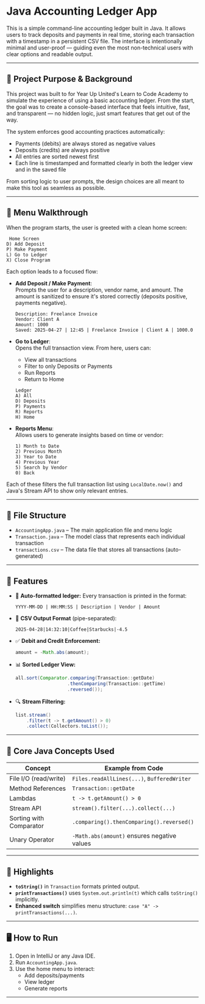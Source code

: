 # Java Accounting Ledger App

This is a simple command-line accounting ledger built in Java. It allows users to track deposits and payments in real time, storing each transaction with a timestamp in a persistent CSV file. The interface is intentionally minimal and user-proof — guiding even the most non-technical users with clear options and readable output.

---

## 🌱 Project Purpose & Background

This project was built to for Year Up United's Learn to Code Academy to simulate the experience of using a basic accounting ledger. From the start, the goal was to create a console-based interface that feels intuitive, fast, and transparent — no hidden logic, just smart features that get out of the way.

The system enforces good accounting practices automatically:
- Payments (debits) are always stored as negative values
- Deposits (credits) are always positive
- All entries are sorted newest first
- Each line is timestamped and formatted clearly in both the ledger view and in the saved file

From sorting logic to user prompts, the design choices are all meant to make this tool as seamless as possible.

---

## 🧭 Menu Walkthrough

When the program starts, the user is greeted with a clean home screen:

```
 Home Screen 
D) Add Deposit
P) Make Payment
L) Go to Ledger
X) Close Program
```

Each option leads to a focused flow:
- **Add Deposit / Make Payment**:  
  Prompts the user for a description, vendor name, and amount. The amount is sanitized to ensure it's stored correctly (deposits positive, payments negative).

  ```
  Description: Freelance Invoice
  Vendor: Client A
  Amount: 1000
  Saved: 2025-04-27 | 12:45 | Freelance Invoice | Client A | 1000.0
  ```

- **Go to Ledger**:  
  Opens the full transaction view. From here, users can:
  - View all transactions
  - Filter to only Deposits or Payments
  - Run Reports
  - Return to Home

  ```
  Ledger
  A) All
  D) Deposits
  P) Payments
  R) Reports
  H) Home
  ```

- **Reports Menu**:  
  Allows users to generate insights based on time or vendor:
  ```
  1) Month to Date
  2) Previous Month
  3) Year to Date
  4) Previous Year
  5) Search by Vendor
  0) Back
  ```

Each of these filters the full transaction list using `LocalDate.now()` and Java's Stream API to show only relevant entries.

---

## 📂 File Structure

- `AccountingApp.java` – The main application file and menu logic
- `Transaction.java` – The model class that represents each individual transaction
- `transactions.csv` – The data file that stores all transactions (auto-generated)

---

## 🚀 Features

- 📅 **Auto-formatted ledger:** Every transaction is printed in the format:
  ```
  YYYY-MM-DD | HH:MM:SS | Description | Vendor | Amount
  ```

- 🧾 **CSV Output Format** (pipe-separated):
  ```
  2025-04-28|14:32:10|Coffee|Starbucks|-4.5
  ```

- ✅ **Debit and Credit Enforcement:**
  ```java
  amount = -Math.abs(amount);
  ```

- 📊 **Sorted Ledger View:**
  ```java
  all.sort(Comparator.comparing(Transaction::getDate)
                     .thenComparing(Transaction::getTime)
                     .reversed());
  ```

- 🔍 **Stream Filtering:**
  ```java
  list.stream()
      .filter(t -> t.getAmount() > 0)
      .collect(Collectors.toList());
  ```

---

## 🧠 Core Java Concepts Used

| Concept              | Example from Code |
|----------------------|------------------|
| File I/O (read/write) | `Files.readAllLines(...)`, `BufferedWriter` |
| Method References | `Transaction::getDate` |
| Lambdas | `t -> t.getAmount() > 0` |
| Stream API | `stream().filter(...).collect(...)` |
| Sorting with Comparator | `.comparing().thenComparing().reversed()` |
| Unary Operator | `-Math.abs(amount)` ensures negative values |

---

## 📌 Highlights

- **`toString()`** in `Transaction` formats printed output.
- **`printTransactions()`** uses `System.out.println(t)` which calls `toString()` implicitly.
- **Enhanced switch** simplifies menu structure: `case "A" -> printTransactions(...)`.

---

## 🖥️ How to Run

1. Open in IntelliJ or any Java IDE.
2. Run `AccountingApp.java`.
3. Use the home menu to interact:
   - Add deposits/payments
   - View ledger
   - Generate reports

---